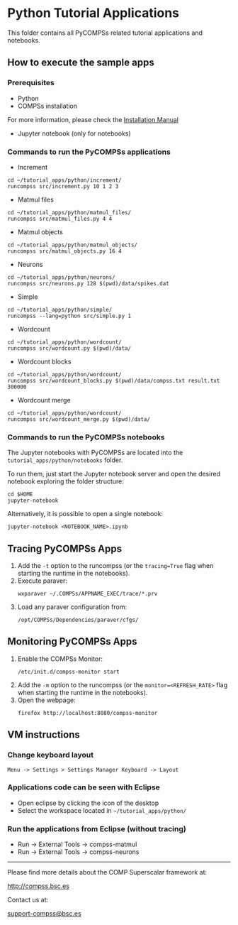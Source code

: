 # Python Tutorial Applications

This folder contains all PyCOMPSs related tutorial applications and notebooks.


## How to execute the sample apps

### Prerequisites

* Python
* COMPSs installation

For more information, please check the [Installation Manual](http://compss.bsc.es/releases/compss/latest/docs/COMPSs_Installation_Manual.pdf)

* Jupyter notebook (only for notebooks)

### Commands to run the PyCOMPSs applications

* Increment

```
cd ~/tutorial_apps/python/increment/
runcompss src/increment.py 10 1 2 3
```

* Matmul files

```
cd ~/tutorial_apps/python/matmul_files/
runcompss src/matmul_files.py 4 4
```

* Matmul objects

```
cd ~/tutorial_apps/python/matmul_objects/
runcompss src/matmul_objects.py 16 4
```

* Neurons

```
cd ~/tutorial_apps/python/neurons/
runcompss src/neurons.py 128 $(pwd)/data/spikes.dat
```

* Simple

```
cd ~/tutorial_apps/python/simple/
runcompss --lang=python src/simple.py 1
```

* Wordcount

```
cd ~/tutorial_apps/python/wordcount/
runcompss src/wordcount.py $(pwd)/data/
```

* Wordcount blocks

```
cd ~/tutorial_apps/python/wordcount/
runcompss src/wordcount_blocks.py $(pwd)/data/compss.txt result.txt 300000
```

* Wordcount merge

```
cd ~/tutorial_apps/python/wordcount/
runcompss src/wordcount_merge.py $(pwd)/data/
```



### Commands to run the PyCOMPSs notebooks

The Jupyter notebooks with PyCOMPSs are located into the ```tutorial_apps/python/notebooks``` folder.

To run them, just start the Jupyter notebook server and open the desired notebook exploring the folder structure:

```
cd $HOME
jupyter-notebook
```

Alternatively, it is possible to open a single notebook:

```
jupyter-notebook <NOTEBOOK_NAME>.ipynb
```


## Tracing PyCOMPSs Apps

1. Add the ```-t``` option to the runcompss (or the ```tracing=True``` flag when starting the runtime in the notebooks).
2. Execute paraver:
   ```
   wxparaver ~/.COMPSs/APPNAME_EXEC/trace/*.prv
   ```
3. Load any paraver configuration from:
   ```
   /opt/COMPSs/Dependencies/paraver/cfgs/
   ```


## Monitoring PyCOMPSs Apps

1. Enable the COMPSs Monitor:
   ```
   /etc/init.d/compss-monitor start
   ```
2. Add the ```-m``` option to the runcompss (or the ```monitor=<REFRESH_RATE>``` flag when starting the runtime in the notebooks).
3. Open the webpage:
   ```
   firefox http://localhost:8080/compss-monitor
   ```

## VM instructions

### Change keyboard layout

```
Menu -> Settings > Settings Manager Keyboard -> Layout
```

### Applications code can be seen with Eclipse

* Open eclipse by clicking the icon of the desktop
* Select the workspace located in ```~/tutorial_apps/python/```

### Run the applications from Eclipse (without tracing)

* Run -> External Tools -> compss-matmul
* Run -> External Tools -> compss-neurons



--------------------------------------------------------------

Please find more details about the COMP Superscalar framework at:

<http://compss.bsc.es>

Contact us at:

<support-compss@bsc.es>
